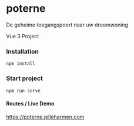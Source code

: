 # poterne
De geheime toegangspoort naar uw droomwoning

Vue 3 Project

### Installation 
`npm install`

### Start project
`npm run serve`

#### Routes / Live Demo 
https://poterne.jelleharmen.com
